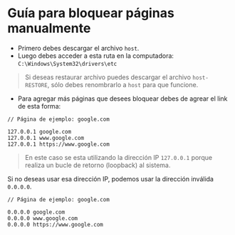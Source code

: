 # Guía para bloquear páginas manualmente

- Primero debes descargar el archivo `host`.
- Luego debes acceder a esta ruta en la computadora: `C:\Windows\System32\drivers\etc`
> Si deseas restaurar archivo puedes descargar el archivo `host-RESTORE`, sólo debes renombrarlo a `host` para que funcione.

- Para agregar más páginas que desees bloquear debes de agrear el link de esta forma:

```
// Página de ejemplo: google.com

127.0.0.1 google.com
127.0.0.1 www.google.com
127.0.0.1 https://www.google.com
```
> En este caso se esta utilizando la dirección IP `127.0.0.1` porque realiza un bucle de retorno (loopback) al sistema.

Si no deseas usar esa dirección IP, podemos usar la dirección inválida `0.0.0.0`.


```
// Página de ejemplo: google.com

0.0.0.0 google.com
0.0.0.0 www.google.com
0.0.0.0 https://www.google.com
```
